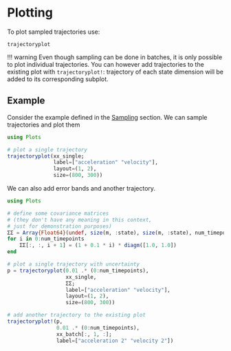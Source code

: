 # Plotting

To plot sampled trajectories use:

```@docs
trajectoryplot
```

!!! warning
    Even though sampling can be done in batches, it is only possible to plot individual trajectories. You can however add trajectories to the existing plot with `trajectoryplot!`: trajectory of each state dimension will be added to its corresponding subplot.

## Example
Consider the example defined in the [Sampling](@ref) section. We can sample trajectories and plot them

```julia
using Plots

# plot a single trajectory
trajectoryplot(xx_single;
               label=["acceleration" "velocity"],
               layout=(1, 2),
               size=(800, 300))
```

We can also add error bands and another trajectory.

```julia
using Plots

# define some covariance matrices
# (they don't have any meaning in this context,
# just for demonstration purposes)
ΣΣ = Array{Float64}(undef, size(m, :state), size(m, :state), num_timepoints + 1)
for i in 0:num_timepoints
    ΣΣ[:, :, i + 1] = (1 + 0.1 * i) * diagm([1.0, 1.0])
end

# plot a single trajectory with uncertainty
p = trajectoryplot(0.01 .* (0:num_timepoints),
                   xx_single,
                   ΣΣ;
                   label=["acceleration" "velocity"],
                   layout=(1, 2),
                   size=(800, 300))

# add another trajectory to the existing plot
trajectoryplot!(p,
                0.01 .* (0:num_timepoints),
                xx_batch[:, 1, :];
                label=["acceleration 2" "velocity 2"])
```